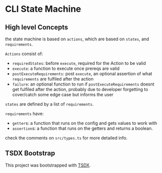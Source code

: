 # CLI State Machine

## High level Concepts

the state machine is based on `actions`, which are based on `states`, and `requirements`.

`Actions` consist of:

- `requiredStates`: before `execute`, required for the Action to be valid
- `execute`: a function to execute once prereqs are valid
- `postExecuteRequirements`: post `execute`, an optional assertion of what `requirements` are fulfiled after the action
- `failure`: an optional function to run if `postExecuteRequirements` doesnt get fulfiled after the action, probably due to developer forgetting to cover/catch some edge case but informs the user

`states` are defined by a list of `requirements`.

`requirements` have:

- `getter`s: a function that runs on the config and gets values to work with
- `assertion`s: a function that runs on the getters and returns a boolean.

check the comments on `src/types.ts` for more detailed info.

## TSDX Bootstrap

This project was bootstrapped with [TSDX](https://github.com/jaredpalmer/tsdx).
